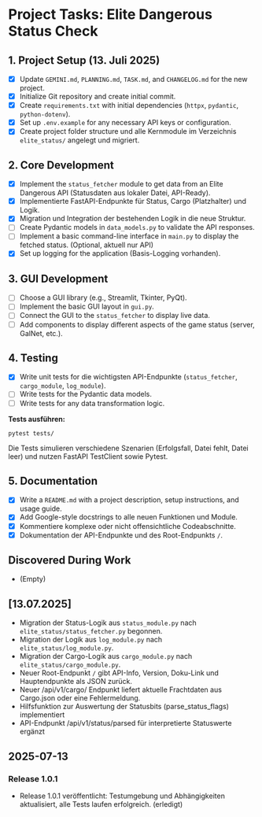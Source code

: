 # Project Tasks: Elite Dangerous Status Check

## 1. Project Setup (13. Juli 2025)

- [x] Update `GEMINI.md`, `PLANNING.md`, `TASK.md`, and `CHANGELOG.md` for the new project.
- [x] Initialize Git repository and create initial commit.
- [x] Create `requirements.txt` with initial dependencies (`httpx`, `pydantic`, `python-dotenv`).
- [x] Set up `.env.example` for any necessary API keys or configuration.
- [x] Create project folder structure und alle Kernmodule im Verzeichnis `elite_status/` angelegt und migriert.

## 2. Core Development

- [x] Implement the `status_fetcher` module to get data from an Elite Dangerous API (Statusdaten aus lokaler Datei, API-Ready).
- [x] Implementierte FastAPI-Endpunkte für Status, Cargo (Platzhalter) und Logik.
- [x] Migration und Integration der bestehenden Logik in die neue Struktur.
- [ ] Create Pydantic models in `data_models.py` to validate the API responses.
- [ ] Implement a basic command-line interface in `main.py` to display the fetched status. (Optional, aktuell nur API)
- [x] Set up logging for the application (Basis-Logging vorhanden).

## 3. GUI Development

- [ ] Choose a GUI library (e.g., Streamlit, Tkinter, PyQt).
- [ ] Implement the basic GUI layout in `gui.py`.
- [ ] Connect the GUI to the `status_fetcher` to display live data.
- [ ] Add components to display different aspects of the game status (server, GalNet, etc.).

## 4. Testing

- [x] Write unit tests for die wichtigsten API-Endpunkte (`status_fetcher`, `cargo_module`, `log_module`).
- [ ] Write tests for the Pydantic data models.
- [ ] Write tests for any data transformation logic.

**Tests ausführen:**

    pytest tests/

Die Tests simulieren verschiedene Szenarien (Erfolgsfall, Datei fehlt, Datei leer) und nutzen FastAPI TestClient sowie Pytest.

## 5. Documentation

- [x] Write a `README.md` with a project description, setup instructions, and usage guide.
- [x] Add Google-style docstrings to alle neuen Funktionen und Module.
- [x] Kommentiere komplexe oder nicht offensichtliche Codeabschnitte.
- [x] Dokumentation der API-Endpunkte und des Root-Endpunkts `/`.

## Discovered During Work

- (Empty)

## [13.07.2025]
- Migration der Status-Logik aus `status_module.py` nach `elite_status/status_fetcher.py` begonnen.
- Migration der Logik aus `log_module.py` nach `elite_status/log_module.py`.
- Migration der Cargo-Logik aus `cargo_module.py` nach `elite_status/cargo_module.py`.
- Neuer Root-Endpunkt `/` gibt API-Info, Version, Doku-Link und Hauptendpunkte als JSON zurück.
- Neuer /api/v1/cargo/ Endpunkt liefert aktuelle Frachtdaten aus Cargo.json oder eine Fehlermeldung.
- Hilfsfunktion zur Auswertung der Statusbits (parse_status_flags) implementiert
- API-Endpunkt /api/v1/status/parsed für interpretierte Statuswerte ergänzt

## 2025-07-13
### Release 1.0.1
- Release 1.0.1 veröffentlicht: Testumgebung und Abhängigkeiten aktualisiert, alle Tests laufen erfolgreich. (erledigt)

